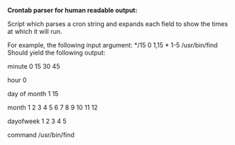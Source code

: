 **Crontab parser for human readable output:**

Script which parses a cron string and expands each field to show the times at which it will run.

For example, the following input argument:
*/15 0 1,15 * 1-5 /usr/bin/find
Should yield the following output:
  
minute 0 15 30 45

hour 0

day of month 1 15

month 1 2 3 4 5 6 7 8 9 10 11 12

dayofweek 1 2 3 4 5

command  /usr/bin/find